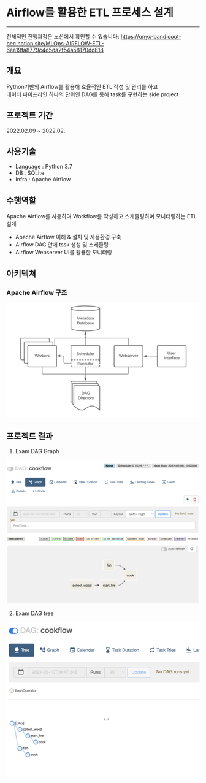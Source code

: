 # Airflow를 활용한 ETL 프로세스 설계
<hr>

전체적인 진행과정은 노션에서 확인할 수 있습니다: https://onyx-bandicoot-bec.notion.site/MLOps-AIRFLOW-ETL-6ee19fa8779c4d5da2f54a58170dc818 <br>

## 개요
Python기반의 Airflow를 활용해 효율적인 ETL 작성 및 관리를 하고 <br>
데이터 파이프라인 하나의 단위인 DAG를 통해 task를 구현하는 side project

## 프로젝트 기간 
2022.02.09 ~ 2022.02.

## 사용기술
- Language : Python 3.7 <br>
- DB : SQLite <br>
- Infra : Apache Airflow <br>

## 수행역할 
Apache Airflow를 사용하여 Workflow를 작성하고 스케줄링하며 모니터링하는 ETL 설계
- Apache Airflow 이해 & 설치 및 사용환경 구축
- Airflow DAG 안에 tssk 생성 및 스케줄링
- Airflow Webserver UI를 활용한 모니터링

## 아키텍쳐  
### Apache Airflow 구조

![serverelss2](images/apache_airflow_Architecture.png)


## 프로젝트 결과 
1. Exam DAG Graph

![serverelss2](images/result_graph.PNG)

2. Exam DAG tree

![serverelss2](images/result_tree.PNG)
